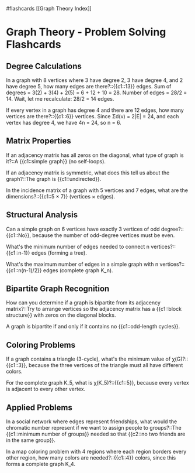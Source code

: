 #flashcards [[Graph Theory Index]]
# Graph Theory - Problem Solving Flashcards

## Degree Calculations
In a graph with 8 vertices where 3 have degree 2, 3 have degree 4, and 2 have degree 5, how many edges are there?::{{c1::13}} edges. Sum of degrees = 3(2) + 3(4) + 2(5) = 6 + 12 + 10 = 28. Number of edges = 28/2 = 14. Wait, let me recalculate: 28/2 = 14 edges.

If every vertex in a graph has degree 4 and there are 12 edges, how many vertices are there?::{{c1::6}} vertices. Since Σd(v) = 2|E| = 24, and each vertex has degree 4, we have 4n = 24, so n = 6.

## Matrix Properties
If an adjacency matrix has all zeros on the diagonal, what type of graph is it?::A {{c1::simple graph}} (no self-loops).

If an adjacency matrix is symmetric, what does this tell us about the graph?::The graph is {{c1::undirected}}.

In the incidence matrix of a graph with 5 vertices and 7 edges, what are the dimensions?::{{c1::5 × 7}} (vertices × edges).

## Structural Analysis
Can a simple graph on 6 vertices have exactly 3 vertices of odd degree?::{{c1::No}}, because the number of odd-degree vertices must be even.

What's the minimum number of edges needed to connect n vertices?::{{c1::n-1}} edges (forming a tree).

What's the maximum number of edges in a simple graph with n vertices?::{{c1::n(n-1)/2}} edges (complete graph K_n).

## Bipartite Graph Recognition
How can you determine if a graph is bipartite from its adjacency matrix?::Try to arrange vertices so the adjacency matrix has a {{c1::block structure}} with zeros on the diagonal blocks.

A graph is bipartite if and only if it contains no {{c1::odd-length cycles}}.

## Coloring Problems
If a graph contains a triangle (3-cycle), what's the minimum value of χ(G)?::{{c1::3}}, because the three vertices of the triangle must all have different colors.

For the complete graph K_5, what is χ(K_5)?::{{c1::5}}, because every vertex is adjacent to every other vertex.

## Applied Problems
In a social network where edges represent friendships, what would the chromatic number represent if we want to assign people to groups?::The {{c1::minimum number of groups}} needed so that {{c2::no two friends are in the same group}}.

In a map coloring problem with 4 regions where each region borders every other region, how many colors are needed?::{{c1::4}} colors, since this forms a complete graph K_4.